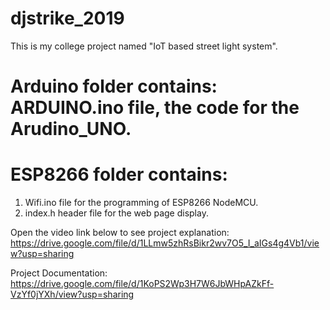 # djstrike_2019
This is my college project named "IoT based street light system".

# Arduino folder contains: ARDUINO.ino file, the code for the Arudino_UNO.
# ESP8266 folder contains:
  1. Wifi.ino file for the programming of ESP8266 NodeMCU.
  2. index.h header file for the web page display.

Open the video link below to see project explanation:
https://drive.google.com/file/d/1LLmw5zhRsBikr2wv7O5_I_aIGs4g4Vb1/view?usp=sharing

Project Documentation:
https://drive.google.com/file/d/1KoPS2Wp3H7W6JbWHpAZkFf-VzYf0jYXh/view?usp=sharing